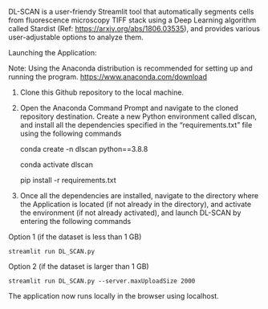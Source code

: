 DL-SCAN is a user-friendy Streamlit tool that automatically segments cells from fluorescence microscopy TIFF stack using a Deep Learning algorithm called Stardist (Ref: https://arxiv.org/abs/1806.03535),  and provides various user-adjustable options to analyze them. 

Launching the Application:

Note: Using the Anaconda distribution is recommended for setting up and running the program. 
https://www.anaconda.com/download

1. Clone this Github repository to the local machine.

2. Open the Anaconda Command Prompt and navigate to the cloned repository destination. Create a new Python environment called dlscan, and install all the dependencies specified in the “requirements.txt” file using the following commands

	conda create -n dlscan python==3.8.8

	conda activate dlscan

	pip install -r requirements.txt 

3. Once all the dependencies are installed, navigate to the directory where the Application is located (if not already in the directory), and activate the environment (if not already activated), and launch DL-SCAN by entering the following commands

Option 1 (if the dataset is less than 1 GB)

	streamlit run DL_SCAN.py

Option 2 (if the dataset is larger than 1 GB)

	streamlit run DL_SCAN.py --server.maxUploadSize 2000

The application now runs locally in the browser using localhost.
